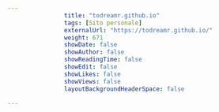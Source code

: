 ```yaml
---
                title: "todreamr.github.io"
                tags: [Sito personale]
                externalUrl: "https://todreamr.github.io/"
                weight: 671
                showDate: false
                showAuthor: false
                showReadingTime: false
                showEdit: false
                showLikes: false
                showViews: false
                layoutBackgroundHeaderSpace: false
                
---
```


